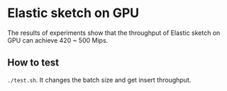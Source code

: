 # Elastic sketch on GPU

The results of experiments show that the throughput of Elastic sketch on GPU can achieve 420 ~ 500 Mips.

## How to test
`./test.sh`.
It changes the batch size and get insert throughput.
